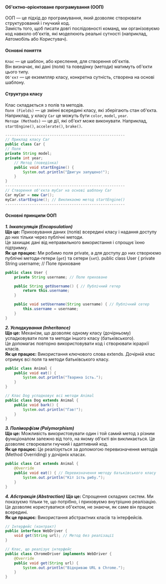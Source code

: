 #### Об'єктно-орієнтоване програмування (ООП)

ООП — це підхід до програмування, який дозволяє створювати структурований і гнучкий код.  
Замість того, щоб писати довгі послідовності команд, ми організовуємо код навколо об'єктів, які моделюють реальні сутності (наприклад, Автомобіль або Користувач).  

#### Основні поняття
`Клас` — це шаблон, або креслення, для створення об'єктів.  
Він визначає, які дані (поля) та поведінку (методи) матимуть об'єкти цього типу.  
`Об'єкт` — це екземпляр класу, конкретна сутність, створена на основі шаблону.


#### Структура класу
Клас складається з полів та методів.  
`Поля (Fields)` — це змінні всередині класу, які зберігають стан об'єкта.   
Наприклад, у класу `Car` це можуть бути `color`, `model`, `year`.  
`Методи (Methods)` — це дії, які об'єкт може виконувати. Наприклад, `startEngine()`, `accelerate()`, `brake()`.
```java
------------------------------------------------------
// Приклад класу Car
public class Car {
// Поля
private String model;
private int year;
    // Метод (поведінка)
    public void startEngine() {
        System.out.println("Двигун запущено!");
    }
}
------------------------------------------------------
// Створення об'єкта myCar на основі шаблону Car
Car myCar = new Car();
myCar.startEngine(); // Викликаємо метод startEngine()
------------------------------------------------------
```
#### Основні принципи ООП
**_1. Інкапсуляція (Encapsulation)_**  
**Що це:** Приховування даних (полів) всередині класу і надання доступу до них тільки через публічні методи.  
Це захищає дані від неправильного використання і спрощує їхню підтримку.  
**Як це працює:** Ми робимо поля private, а для доступу до них створюємо публічні методи-гетери (`get`) та сетери (`set`).
public class User {
private String username; // Поле приховане
```java
public class User {
    private String username; // Поле приховане

    public String getUsername() { // Публічний гетер
        return this.username;
    }

    public void setUsername(String username) { // Публічний сетер
        this.username = username;
    }
}
```
**_2. Успадкування (Inheritance)_**  
**Що це:** Механізм, що дозволяє одному класу (дочірньому) успадковувати поля та методи іншого класу (батьківського).  
Це допомагає повторно використовувати код і створювати ієрархії класів.  
**Як це працює:** Використання ключового слова extends. Дочірній клас отримує всі поля та методи батьківського класу.  
```java
public class Animal {
    public void eat() {
        System.out.println("Тварина їсть.");
    }
}

// Клас Dog успадковує всі методи Animal
public class Dog extends Animal {
    public void bark() {
        System.out.println("Гав!");
    }
}
``` 
**_3. Поліморфізм (Polymorphism)_**  
**Що це:** Можливість використовувати один і той самий метод з різним функціоналом залежно від того, на якому об'єкті він викликається. 
Це дозволяє створювати гнучкий і адаптивний код.  
**Як це працює:** Це реалізується за допомогою перевизначення методів (Method Overriding) у дочірніх класах.
```java
public class Cat extends Animal {
    @Override
    public void eat() { // Перевизначення методу батьківського класу
        System.out.println("Кіт їсть рибу.");
    }
}
```
**_4. Абстракція (Abstraction)_**
**Що це:** Спрощення складних систем. Ми показуємо тільки те, що потрібно, і приховуємо внутрішню реалізацію.  
Це дозволяє користуватися об'єктом, не знаючи, як саме він працює всередині.  
**Як це працює:** Використання абстрактних класів та інтерфейсів.

```java
// Інтерфейс (контракт)
public interface WebDriver {
    void get(String url); // Метод без реалізації
}

// Клас, що реалізує інтерфейс
public class ChromeDriver implements WebDriver {
    @Override
    public void get(String url) {
        System.out.println("Відкриваю URL в Chrome.");
    }
}
```